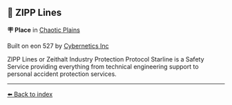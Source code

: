 ## 🌟 ZIPP Lines

**🪧 Place** in [Chaotic Plains](/chaotic_plains.html)

Built on eon 527 by [Cybernetics Inc](/cybernetics_inc.html)

ZIPP Lines or Zeithalt Industry Protection Protocol Starline is a Safety Service providing everything from technical engineering support to personal accident protection services.


----------
[⬅️ Back to index](/index.md#4d60_s)